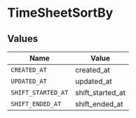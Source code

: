 # TimeSheetSortBy


## Values

| Name               | Value              |
| ------------------ | ------------------ |
| `CREATED_AT`       | created_at         |
| `UPDATED_AT`       | updated_at         |
| `SHIFT_STARTED_AT` | shift_started_at   |
| `SHIFT_ENDED_AT`   | shift_ended_at     |